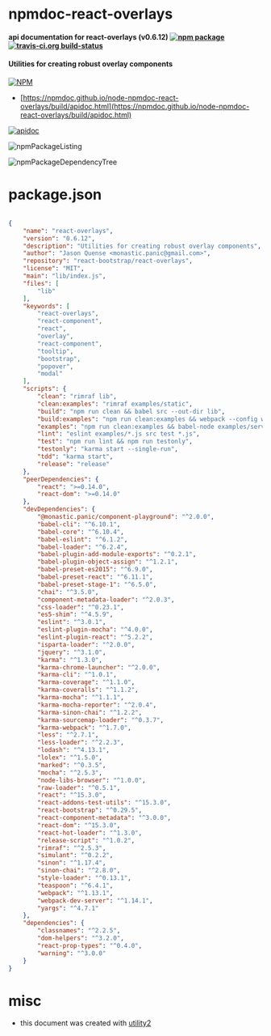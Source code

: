 # npmdoc-react-overlays

#### api documentation for  react-overlays (v0.6.12)  [![npm package](https://img.shields.io/npm/v/npmdoc-react-overlays.svg?style=flat-square)](https://www.npmjs.org/package/npmdoc-react-overlays) [![travis-ci.org build-status](https://api.travis-ci.org/npmdoc/node-npmdoc-react-overlays.svg)](https://travis-ci.org/npmdoc/node-npmdoc-react-overlays)

#### Utilities for creating robust overlay components

[![NPM](https://nodei.co/npm/react-overlays.png?downloads=true&downloadRank=true&stars=true)](https://www.npmjs.com/package/react-overlays)

- [https://npmdoc.github.io/node-npmdoc-react-overlays/build/apidoc.html](https://npmdoc.github.io/node-npmdoc-react-overlays/build/apidoc.html)

[![apidoc](https://npmdoc.github.io/node-npmdoc-react-overlays/build/screenCapture.buildCi.browser.%252Ftmp%252Fbuild%252Fapidoc.html.png)](https://npmdoc.github.io/node-npmdoc-react-overlays/build/apidoc.html)

![npmPackageListing](https://npmdoc.github.io/node-npmdoc-react-overlays/build/screenCapture.npmPackageListing.svg)

![npmPackageDependencyTree](https://npmdoc.github.io/node-npmdoc-react-overlays/build/screenCapture.npmPackageDependencyTree.svg)



# package.json

```json

{
    "name": "react-overlays",
    "version": "0.6.12",
    "description": "Utilities for creating robust overlay components",
    "author": "Jason Quense <monastic.panic@gmail.com>",
    "repository": "react-bootstrap/react-overlays",
    "license": "MIT",
    "main": "lib/index.js",
    "files": [
        "lib"
    ],
    "keywords": [
        "react-overlays",
        "react-component",
        "react",
        "overlay",
        "react-component",
        "tooltip",
        "bootstrap",
        "popover",
        "modal"
    ],
    "scripts": {
        "clean": "rimraf lib",
        "clean:examples": "rimraf examples/static",
        "build": "npm run clean && babel src --out-dir lib",
        "build:examples": "npm run clean:examples && webpack --config webpack/docs.config.js",
        "examples": "npm run clean:examples && babel-node examples/server.js",
        "lint": "eslint examples/*.js src test *.js",
        "test": "npm run lint && npm run testonly",
        "testonly": "karma start --single-run",
        "tdd": "karma start",
        "release": "release"
    },
    "peerDependencies": {
        "react": ">=0.14.0",
        "react-dom": ">=0.14.0"
    },
    "devDependencies": {
        "@monastic.panic/component-playground": "^2.0.0",
        "babel-cli": "^6.10.1",
        "babel-core": "^6.10.4",
        "babel-eslint": "^6.1.2",
        "babel-loader": "^6.2.4",
        "babel-plugin-add-module-exports": "^0.2.1",
        "babel-plugin-object-assign": "^1.2.1",
        "babel-preset-es2015": "^6.9.0",
        "babel-preset-react": "^6.11.1",
        "babel-preset-stage-1": "^6.5.0",
        "chai": "^3.5.0",
        "component-metadata-loader": "^2.0.3",
        "css-loader": "^0.23.1",
        "es5-shim": "^4.5.9",
        "eslint": "^3.0.1",
        "eslint-plugin-mocha": "^4.0.0",
        "eslint-plugin-react": "^5.2.2",
        "isparta-loader": "^2.0.0",
        "jquery": "^3.1.0",
        "karma": "^1.3.0",
        "karma-chrome-launcher": "^2.0.0",
        "karma-cli": "^1.0.1",
        "karma-coverage": "^1.1.0",
        "karma-coveralls": "^1.1.2",
        "karma-mocha": "^1.1.1",
        "karma-mocha-reporter": "^2.0.4",
        "karma-sinon-chai": "^1.2.2",
        "karma-sourcemap-loader": "^0.3.7",
        "karma-webpack": "^1.7.0",
        "less": "^2.7.1",
        "less-loader": "^2.2.3",
        "lodash": "^4.13.1",
        "lolex": "^1.5.0",
        "marked": "^0.3.5",
        "mocha": "^2.5.3",
        "node-libs-browser": "^1.0.0",
        "raw-loader": "^0.5.1",
        "react": "^15.3.0",
        "react-addons-test-utils": "^15.3.0",
        "react-bootstrap": "^0.29.5",
        "react-component-metadata": "^3.0.0",
        "react-dom": "^15.3.0",
        "react-hot-loader": "^1.3.0",
        "release-script": "^1.0.2",
        "rimraf": "^2.5.3",
        "simulant": "^0.2.2",
        "sinon": "^1.17.4",
        "sinon-chai": "^2.8.0",
        "style-loader": "^0.13.1",
        "teaspoon": "^6.4.1",
        "webpack": "^1.13.1",
        "webpack-dev-server": "^1.14.1",
        "yargs": "^4.7.1"
    },
    "dependencies": {
        "classnames": "^2.2.5",
        "dom-helpers": "^3.2.0",
        "react-prop-types": "^0.4.0",
        "warning": "^3.0.0"
    }
}
```



# misc
- this document was created with [utility2](https://github.com/kaizhu256/node-utility2)
